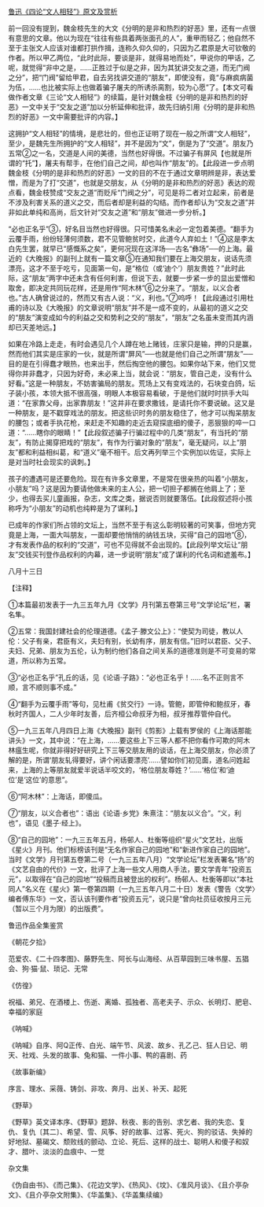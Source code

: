 [鲁迅《四论“文人相轻”》原文及赏析](https://www.vrrw.net/wx/8626.html)

前一回没有提到，魏金枝先生的大文《分明的是非和热烈的好恶》里，还有一点很有意思的文章。他以为现在“往往有些具着两张面孔的人”，重甲而轻乙；他自然不至于主张文人应该对谁都打拱作揖，连称久仰久仰的，只因为乙君原是大可钦敬的作者。所以甲乙两位，“此时此际，要谈是非，就得易地而处”，甲说你的甲话，乙呢，就觉得“非中之是，……正胜过于似是之非，因为其犹讲交友之道，而无门阀之分”，把“门阀”留给甲君，自去另找讲交道的“朋友”，即使没有，竟“与麻疯病菌为伍，……也比被实际上也做着骗子屠夫的所诱杀脔割，较为心愿”了。【本文可看做作者文章《三论“文人相轻”》的续篇，是针对魏金枝《分明的是非和热烈的好恶》一文中关于“交友之道”加以分析延伸和批评，故先归纳引用《分明的是非和热烈的好恶》一文中需要批评的内容。】



这拥护“文人相轻”的情境，是悲壮的，但也正证明了现在一般之所谓“文人相轻”，至少，是魏先生所拥护的“文人相轻”，并不是因为“文”，倒是为了“交道”。朋友乃五常②之一名，交道是人间的美德，当然也好得很。不过骗子有屏风【也就是所谓的“托”】，屠夫有帮手，在他们自己之间，却也叫作“朋友”的。【此段进一步点明魏金枝《分明的是非和热烈的好恶》一文的目的不在于通过文章明辨是非，表达爱憎，而是为了打“交道”，也就是交朋友，从《分明的是非和热烈的好恶》表达的观点看，魏金枝赞成“交友之道”而贬斥“门阀之分”，可见是将二者对立起来，前者是不涉及利害关系的道义之交，而后者却是利益的勾结。而作者却认为“交友之道”并非如此单纯和高尚，后文针对“交友之道”和“朋友”做进一步分析。】

“必也正名乎”③，好名目当然也好得很。只可惜美名未必一定包着美德。“翻手为云覆手雨，纷纷轻薄何须数，君不见管鲍贫时交，此道今人弃如土！”④这是李太白先生罢，就早已“感慨系之矣”，更何况现在这洋场──古名“彝场”──的上海。最近的《大晚报》的副刊上就有一篇文章⑤在通知我们要在上海交朋友，说话先须漂亮，这才不至于吃亏，见面第一句，是“格位（或‘迪个’）朋友贵姓？”此时此际，这“朋友”两字中还未含有任何利害，但说下去，就要一步紧一步的显出爱憎和取舍，即决定共同玩花样，还是用作“阿木林”⑥之分来了。“朋友，以义合者也。”古人确曾说过的，然而又有古人说：“义，利也。”⑦呜呼！【此段通过引用杜甫的诗以及《大晚报》的文章说明“朋友”并不是一成不变的，从最初的道义之交的“朋友”演变成如今的利益之交和势利之交的“朋友”，“朋友”之名虽未变而其内涵却已天差地远。】

如果在冷路上走走，有时会遇见几个人蹲在地上赌钱，庄家只是输，押的只是赢，然而他们其实是庄家的一伙，就是所谓“屏风”──也就是他们自己之所谓“朋友”──目的是在引得蠢才眼热，也来出手，然后掏空他的腰包。如果你站下来，他们又觉得你并非蠢才，只因为好奇，未必来上当，就会说：“朋友，管自己走，没有什么好看。”这是一种朋友，不妨害骗局的朋友。荒场上又有变戏法的，石块变白鸽，坛子装小孩，本领大抵不很高强，明眼人本极容易看破，于是他们就时时拱手大叫道：“在家靠父母，出家靠朋友！”这并非在要求撒钱，是请托你不要说破。这又是一种朋友，是不戳穿戏法的朋友。把这些识时务的朋友稳住了，他才可以掏呆朋友的腰包；或者手执花枪，来赶走不知趣的走近去窥探底细的傻子，恶狠狠的啐一口道：“……瞎你的眼睛！”【此段叙述骗子行骗过程中的几类“朋友”，有当托的“朋友”，有防止揭穿把戏的“朋友”，有作为行骗对象的“朋友”，毫无疑问，以上“朋友”都和利益相纠葛，和“道义”毫不相干。后文再列举三个实例加以佐证，实际上是对当时社会现实的讽刺。】

孩子的遭遇可是还要危险。现在有许多文章里，不是常在很亲热的叫着“小朋友，小朋友”吗？这是因为要请他做未来的主人公，把一切担子都搁在他肩上了；至少，也得去买儿童画报，杂志，文库之类，据说否则就要落伍。【此段叙述将小孩称呼为“小朋友”的动机也纯粹是为了谋利。】

已成年的作家们所占领的文坛上，当然不至于有这么彰明较著的可笑事，但地方究竟是上海，一面大叫朋友，一面却要他悄悄的纳钱五块，买得“自己的园地”⑧，才有发表作品的权利的“交道”，可也不见得就不会出现的。【此段列举文坛让“朋友”交钱买刊登作品权利的内幕，进一步说明“朋友”成了谋利的代名词和遮羞布。】

八月十三日





【注释】

①本篇最初发表于一九三五年九月《文学》月刊第五卷第三号“文学论坛”栏，署名隼。

②五常：我国封建社会的伦理道德。《孟子·滕文公上》：“使契为司徒，教以人伦：父子有亲，君臣有义，夫妇有别，长幼有序，朋友有信。”旧时以君臣、父子、夫妇、兄弟、朋友为五伦，认为制约他们各自之间关系的道德准则是不可变易的常道，所以称为五常。

③“必也正名乎”孔丘的话，见《论语·子路》：“必也正名乎！……名不正则言不顺，言不顺则事不成。”

④“翻手为云覆手雨”等句，见杜甫《贫交行》一诗。管鲍，即管仲和鲍叔牙，春秋时齐国人，二人少年时友善，后齐桓公命叔牙为相，叔牙推荐管仲自代。

⑤一九三五年八月四日上海《大晚报》副刊《剪影》上载有罗侯的《上海话那能讲头》一文，其中说：“在上海，……要这些上下三等人都不把你看作可欺的阿木林瘟生呢，你就非得好好研究上下三等交朋友用的谈话，在上海交朋友，你必须了解的是，所谓‘朋友轧得要好，讲个闲话要漂亮’……譬如你们初见面，道名问姓起来，上海的上等朋友就爱半说话半咬文的，‘格位朋友尊姓？’……‘格位’和‘迪位’是‘这位’的意思”。

⑥“阿木林”：上海话，即傻瓜。

⑦“朋友，以义合者也”：语出《论语·乡党》朱熹注：“朋友以义合”。“义，利也”，语见《墨子·经上》。

⑧“自己的园地”：一九三五年五月，杨邨人、杜衡等组织“星火”文艺社，出版《星火》月刊。他们标榜该刊是“无名作家自己的园地”和“新进作家自己的园地”。当时《文学》月刊第五卷第二号（一九三五年八月）“文学论坛”栏发表署名“扬”的《文艺自由的代价》一文，批评了上海一些文人用商人手法，要文学青年“投资五元”，以取得在“自己的园地”“投稿而且被登出的权利”。杨邨人、杜衡等即以“本社同人”名义在《星火》第一卷第四期（一九三五年八月二十日）发表《警告〈文学〉编者傅东华》一文，否认该刊要作者“投资五元”，说只是“曾向社员征收按月三元（暂以三个月为限）的出版费”。

鲁迅作品全集鉴赏

《朝花夕拾》

范爱农、《二十四孝图》、藤野先生、阿长与山海经、从百草园到三味书屋、五猖会、狗·猫·鼠、琐记、无常

《仿徨》

祝福、弟兄、在酒楼上、伤逝、离婚、孤独者、高老夫子、示众、长明灯、肥皂、幸福的家庭

《呐喊》

《呐喊》自序、阿Q正传、白光、端午节、风波、故乡、孔乙己、狂人日记、明天、社戏、头发的故事、兔和猫、一件小事、鸭的喜剧、药

《故事新编》

序言、理水、采薇、铸剑、非攻、奔月、出关、补天、起死

《野草》

《野草》英文译本序、《野草》题辞、秋夜、影的告别、求乞者、我的失恋、复仇、复仇〔其二〕、希望、雪、风筝、好的故事、过客、死火、狗的驳诘、失掉的好地狱、墓碣文、颓败线的颤动、立论、死后、这样的战士、聪明人和傻子和奴才、腊叶、淡淡的血痕中、一觉

杂文集

《伪自由书》、《而己集》、《花边文学》、《热风》、《坟》、《准风月谈》、《且介亭杂文》、《且介亭杂文附集》、《华盖集》、《华盖集续编》

